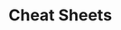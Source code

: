                                                                                     
# Cheat Sheets           

   




